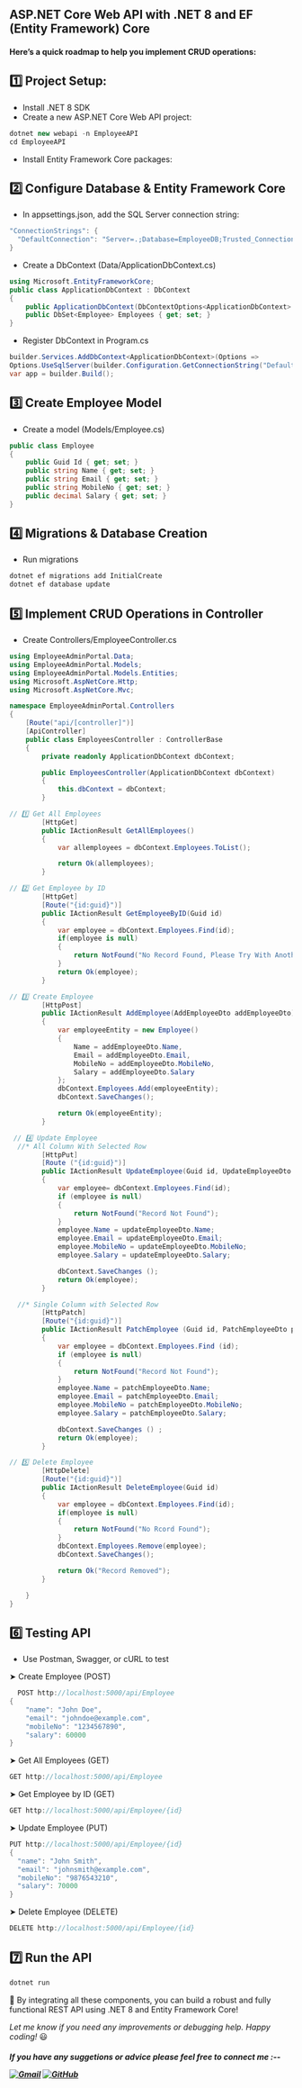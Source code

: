 ## ASP.NET Core Web API with .NET 8 and EF (Entity Framework) Core 
#### Here’s a quick roadmap to help you implement CRUD operations:

## 1️⃣ Project Setup: 
* Install .NET 8 SDK
* Create a new ASP.NET Core Web API project:
```c#
dotnet new webapi -n EmployeeAPI
cd EmployeeAPI
```
* Install Entity Framework Core packages:

## 2️⃣ Configure Database & Entity Framework Core
* In appsettings.json, add the SQL Server connection string:
```c#
"ConnectionStrings": {
  "DefaultConnection": "Server=.;Database=EmployeeDB;Trusted_Connection=True;TrustServerCertificate=True;"
}
```
* Create a DbContext (Data/ApplicationDbContext.cs)
```c#
using Microsoft.EntityFrameworkCore;
public class ApplicationDbContext : DbContext
{
    public ApplicationDbContext(DbContextOptions<ApplicationDbContext> options) : base(options) { } 
    public DbSet<Employee> Employees { get; set; }
}
```

* Register DbContext in Program.cs
```c#
builder.Services.AddDbContext<ApplicationDbContext>(Options =>
Options.UseSqlServer(builder.Configuration.GetConnectionString("DefaultConnection")));
var app = builder.Build();
```
## 3️⃣ Create Employee Model
* Create a model (Models/Employee.cs)
```c#
public class Employee
{
    public Guid Id { get; set; }
    public string Name { get; set; }
    public string Email { get; set; }
    public string MobileNo { get; set; }
    public decimal Salary { get; set; }
}
```
## 4️⃣ Migrations & Database Creation
* Run migrations
```c#
dotnet ef migrations add InitialCreate
dotnet ef database update
```
## 5️⃣ Implement CRUD Operations in Controller
* Create Controllers/EmployeeController.cs
```c#
using EmployeeAdminPortal.Data;
using EmployeeAdminPortal.Models;
using EmployeeAdminPortal.Models.Entities;
using Microsoft.AspNetCore.Http;
using Microsoft.AspNetCore.Mvc;

namespace EmployeeAdminPortal.Controllers
{
    [Route("api/[controller]")]
    [ApiController]
    public class EmployeesController : ControllerBase
    {
        private readonly ApplicationDbContext dbContext;

        public EmployeesController(ApplicationDbContext dbContext)
        {
            this.dbContext = dbContext;
        }

// 1️⃣ Get All Employees
        [HttpGet]
        public IActionResult GetAllEmployees()
        {
            var allemployees = dbContext.Employees.ToList();

            return Ok(allemployees); 
        }

// 2️⃣ Get Employee by ID
        [HttpGet]
        [Route("{id:guid}")]
        public IActionResult GetEmployeeByID(Guid id)
        {
            var employee = dbContext.Employees.Find(id);
            if(employee is null)
            {
                return NotFound("No Record Found, Please Try With Another ID");          
            }
            return Ok(employee);
        }

// 3️⃣ Create Employee
        [HttpPost]
        public IActionResult AddEmployee(AddEmployeeDto addEmployeeDto)
        {
            var employeeEntity = new Employee()
            {
                Name = addEmployeeDto.Name,
                Email = addEmployeeDto.Email,
                MobileNo = addEmployeeDto.MobileNo,
                Salary = addEmployeeDto.Salary
            };
            dbContext.Employees.Add(employeeEntity);
            dbContext.SaveChanges();

            return Ok(employeeEntity);
        }

 // 4️⃣ Update Employee
  //* All Column With Selected Row
        [HttpPut]
        [Route ("{id:guid}")]
        public IActionResult UpdateEmployee(Guid id, UpdateEmployeeDto updateEmployeeDto) 
        {
            var employee= dbContext.Employees.Find(id);
            if (employee is null)
            {
                return NotFound("Record Not Found");
            }
            employee.Name = updateEmployeeDto.Name;
            employee.Email = updateEmployeeDto.Email;
            employee.MobileNo = updateEmployeeDto.MobileNo;
            employee.Salary = updateEmployeeDto.Salary;

            dbContext.SaveChanges ();
            return Ok(employee);
        }

  //* Single Column with Selected Row
        [HttpPatch]
        [Route("{id:guid}")]
        public IActionResult PatchEmployee (Guid id, PatchEmployeeDto patchEmployeeDto)
        {
            var employee = dbContext.Employees.Find (id);
            if (employee is null)
            {
                return NotFound("Record Not Found");
            }
            employee.Name = patchEmployeeDto.Name;
            employee.Email = patchEmployeeDto.Email;
            employee.MobileNo = patchEmployeeDto.MobileNo;
            employee.Salary = patchEmployeeDto.Salary;

            dbContext.SaveChanges () ;
            return Ok(employee);
        }

// 5️⃣ Delete Employee
        [HttpDelete]
        [Route("{id:guid}")]
        public IActionResult DeleteEmployee(Guid id) 
        {
            var employee = dbContext.Employees.Find(id);
            if(employee is null)
            {
                return NotFound("No Rcord Found");
            }
            dbContext.Employees.Remove(employee);
            dbContext.SaveChanges();

            return Ok("Record Removed");
        }

    }
}
```
## 6️⃣ Testing API
* Use Postman, Swagger, or cURL to test

➤ Create Employee (POST)
```c#
  POST http://localhost:5000/api/Employee
{
    "name": "John Doe",
    "email": "johndoe@example.com",
    "mobileNo": "1234567890",
    "salary": 60000
}
```

➤ Get All Employees (GET)
```c#
GET http://localhost:5000/api/Employee
```

➤ Get Employee by ID (GET)
```c#
GET http://localhost:5000/api/Employee/{id}
```

➤ Update Employee (PUT)
  ```c#
PUT http://localhost:5000/api/Employee/{id}
{
    "name": "John Smith",
    "email": "johnsmith@example.com",
    "mobileNo": "9876543210",
    "salary": 70000
}
  ```
➤ Delete Employee (DELETE)
  ```c#
DELETE http://localhost:5000/api/Employee/{id}
  ```
## 7️⃣ Run the API
```c#
dotnet run
```
<p>
🚀 By integrating all these components, you can build a robust and fully functional REST API using .NET 8 and Entity Framework Core! 
</p>

<p>
    <em>Let me know if you need any improvements or debugging help. Happy coding!</em> 😃
</p>

<p>
<h5> <em>If you have any suggetions or advice please feel free to connect me </em>:--
</p>
<a href="mailto:anshvnm@gmail.com" target="_blank"><img src="https://img.icons8.com/bubbles/50/000000/gmail.png" alt="Gmail"/></a>
<a href="https://github.com/anshdmishra" target="_blank"><img src="https://img.icons8.com/bubbles/50/000000/github.png" alt="GitHub"/></a>
</h5> 






